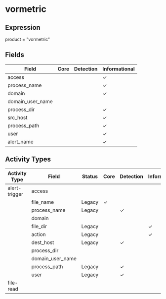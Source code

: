 vormetric
=========

Expression
----------

product = "vormetric"

Fields
------

| Field            | Core | Detection | Informational |
| ---------------- | ---- | --------- | ------------- |
| access           |      |           | &#10003;      |
| process_name     |      |           | &#10003;      |
| domain           |      |           | &#10003;      |
| domain_user_name |      |           |               |
| process_dir      |      |           | &#10003;      |
| src_host         |      |           | &#10003;      |
| process_path     |      |           | &#10003;      |
| user             |      |           | &#10003;      |
| alert_name       |      |           | &#10003;      |

Activity Types
--------------

| Activity Type | Field            | Status | Core     | Detection | Informational |
| ------------- | ---------------- | ------ | -------- | --------- | ------------- |
| alert-trigger | access           |        |          |           |               |
|               | file_name        | Legacy | &#10003; |           |               |
|               | process_name     | Legacy |          | &#10003;  |               |
|               | domain           |        |          |           |               |
|               | file_dir         | Legacy |          |           | &#10003;      |
|               | action           | Legacy |          |           | &#10003;      |
|               | dest_host        | Legacy |          | &#10003;  |               |
|               | process_dir      |        |          |           |               |
|               | domain_user_name |        |          |           |               |
|               | process_path     | Legacy |          | &#10003;  |               |
|               | user             | Legacy |          | &#10003;  |               |
| file-read     |                  |        |          |           |               |

